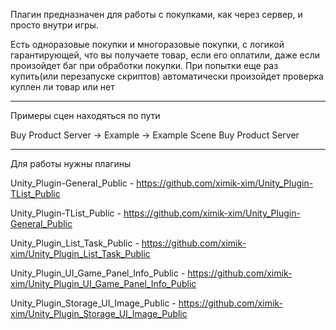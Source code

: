 Плагин предназначен для работы с покупками, как через сервер, и просто внутри игры.

Есть одноразовые покупки и многоразовые покупки, с логикой гарантирующей, что вы получаете товар, если его оплатили, даже если произойдет баг при обработки покупки.
При попытки еще раз купить(или перезапуске скриптов) автоматически произойдет проверка куплен ли товар или нет

---------------------------------------------------------------------------------------------------------

Примеры сцен находяться по пути

Buy Product Server -> Example -> Example Scene Buy Product Server

---------------------------------------------------------------------------------------------------------

Для работы нужны плагины

Unity_Plugin-General_Public - https://github.com/ximik-xim/Unity_Plugin-TList_Public

Unity_Plugin-TList_Public - https://github.com/ximik-xim/Unity_Plugin-General_Public

Unity_Plugin_List_Task_Public - https://github.com/ximik-xim/Unity_Plugin_List_Task_Public

Unity_Plugin_UI_Game_Panel_Info_Public - https://github.com/ximik-xim/Unity_Plugin_UI_Game_Panel_Info_Public

Unity_Plugin_Storage_UI_Image_Public - https://github.com/ximik-xim/Unity_Plugin_Storage_UI_Image_Public
